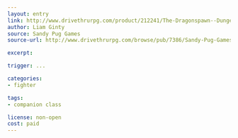 ```yaml
---
layout: entry
link: http://www.drivethrurpg.com/product/212241/The-Dragonspawn--Dungeon-World-Companion-Class?manufacturers_id=7386
author: Liam Ginty
source: Sandy Pug Games
source-url: http://www.drivethrurpg.com/browse/pub/7386/Sandy-Pug-Games

excerpt:

trigger: ...

categories:
- fighter

tags:
- companion class

license: non-open
cost: paid
---
```

